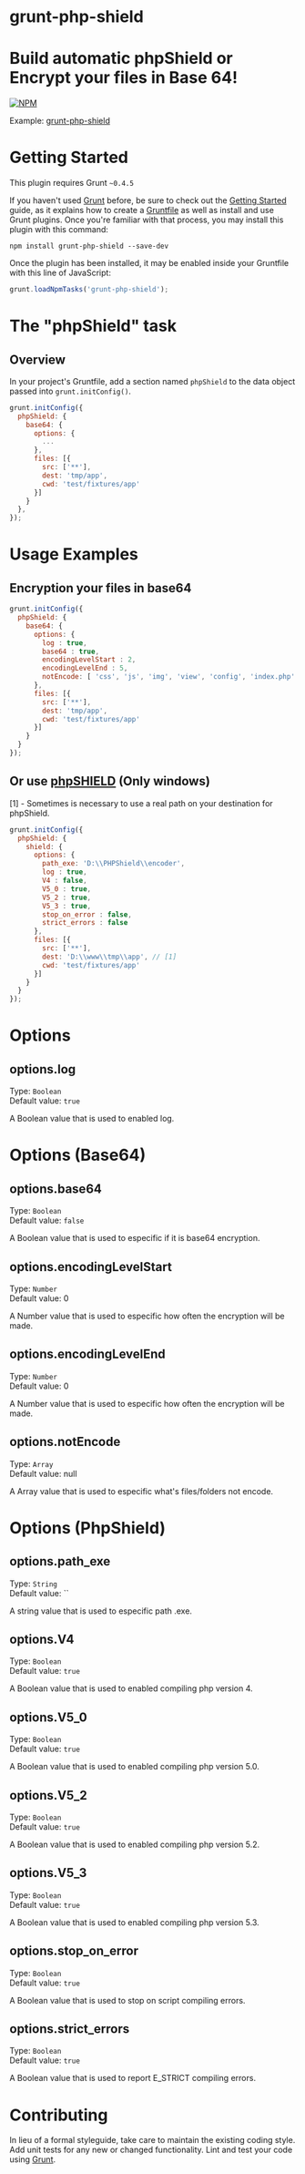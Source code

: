 # grunt-php-shield

# Build automatic phpShield or Encrypt your files in Base 64!

[![NPM](https://nodei.co/npm/grunt-php-shield.png?downloads=true&downloadRank=true&stars=true)](https://nodei.co/npm/grunt-php-shield/)

Example: [grunt-php-shield](http://emalherbi.github.io/grunt-php-shield/)

# Getting Started

This plugin requires Grunt `~0.4.5`

If you haven't used [Grunt](http://gruntjs.com/) before, be sure to check out the [Getting Started](http://gruntjs.com/getting-started) guide, as it explains how to create a [Gruntfile](http://gruntjs.com/sample-gruntfile) as well as install and use Grunt plugins. Once you're familiar with that process, you may install this plugin with this command:

```shell
npm install grunt-php-shield --save-dev
```

Once the plugin has been installed, it may be enabled inside your Gruntfile with this line of JavaScript:

```js
grunt.loadNpmTasks('grunt-php-shield');
```

# The "phpShield" task

## Overview

In your project's Gruntfile, add a section named `phpShield` to the data object passed into `grunt.initConfig()`.

```js
grunt.initConfig({
  phpShield: {
    base64: {
      options: {
        ...
      },
      files: [{
        src: ['**'],
        dest: 'tmp/app',
        cwd: 'test/fixtures/app'
      }]
    }
  },
});
```

# Usage Examples

## Encryption your files in base64 <br />

```js
grunt.initConfig({
  phpShield: {
    base64: {
      options: {
        log : true,
        base64 : true,
        encodingLevelStart : 2,
        encodingLevelEnd : 5,
        notEncode: [ 'css', 'js', 'img', 'view', 'config', 'index.php' ]
      },
      files: [{
        src: ['**'],
        dest: 'tmp/app',
        cwd: 'test/fixtures/app'
      }]
    }
  }
});
```

## Or use [phpSHIELD](http://www.phpshield.com/) (Only windows) <br />

[1] - Sometimes is necessary to use a real path on your destination for phpShield. <br/>

```js
grunt.initConfig({
  phpShield: {
    shield: {
      options: {
        path_exe: 'D:\\PHPShield\\encoder',
        log : true,
        V4 : false,
        V5_0 : true,
        V5_2 : true,
        V5_3 : true,
        stop_on_error : false,
        strict_errors : false
      },
      files: [{
        src: ['**'],
        dest: 'D:\\www\\tmp\\app', // [1]
        cwd: 'test/fixtures/app'
      }]
    }
  }
});
```

# Options

## options.log
Type: `Boolean` <br/>
Default value: `true`

A Boolean value that is used to enabled log.

# Options (Base64)

## options.base64
Type: `Boolean` <br/>
Default value: `false`

A Boolean value that is used to especific if it is base64 encryption.

## options.encodingLevelStart
Type: `Number` <br/>
Default value: 0

A Number value that is used to especific how often the encryption will be made.

## options.encodingLevelEnd
Type: `Number` <br/>
Default value: 0

A Number value that is used to especific how often the encryption will be made.

## options.notEncode
Type: `Array` <br/>
Default value: null

A Array value that is used to especific what's files/folders not encode.

# Options (PhpShield)

## options.path_exe
Type: `String` <br/>
Default value: ``

A string value that is used to especific path .exe.

## options.V4
Type: `Boolean` <br/>
Default value: `true`

A Boolean value that is used to enabled compiling php version 4.

## options.V5_0
Type: `Boolean` <br/>
Default value: `true`

A Boolean value that is used to enabled compiling php version 5.0.

## options.V5_2
Type: `Boolean` <br/>
Default value: `true`

A Boolean value that is used to enabled compiling php version 5.2.

## options.V5_3
Type: `Boolean` <br/>
Default value: `true`

A Boolean value that is used to enabled compiling php version 5.3.

## options.stop_on_error
Type: `Boolean` <br/>
Default value: `true`

A Boolean value that is used to stop on script compiling errors.

## options.strict_errors
Type: `Boolean` <br/>
Default value: `true`

A Boolean value that is used to report E_STRICT compiling errors.

# Contributing

In lieu of a formal styleguide, take care to maintain the existing coding style. Add unit tests for any new or changed functionality. Lint and test your code using [Grunt](http://gruntjs.com/).
